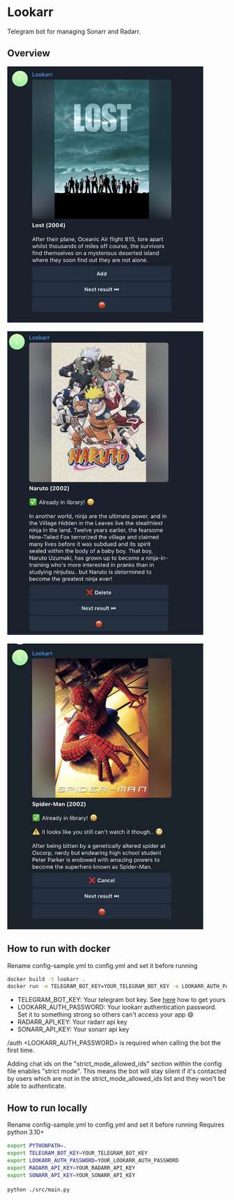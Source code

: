 # Lookarr
Telegram bot for managing Sonarr and Radarr.

## Overview
<div>
    <img src="./imgs/banner_add.jpg" width="450" height="588">
<div>
</br>
<div>
    <img src="./imgs/banner_in_library.jpg" width="450" height="697">
<div>
</br>
<div>
    <img src="./imgs/banner_not_ready.jpg" width="450" height="656">
<div>

## How to run with docker
Rename config-sample.yml to config.yml and set it before running

```bash
docker build -t lookarr .
docker run -e TELEGRAM_BOT_KEY=YOUR_TELEGRAM_BOT_KEY -e LOOKARR_AUTH_PASSWORD=YOUR_LOOKARR_AUTH_PASSWORD -e RADARR_API_KEY=YOUR_RADARR_API_KEY -e SONARR_API_KEY=YOUR_SONARR_API_KEY -v $(pwd)/user_config/:/app/user_config --name lookarr -d lookarr
```

- TELEGRAM_BOT_KEY: Your telegram bot key. See [here](https://core.telegram.org/bots/tutorial) how to get yours
- LOOKARR_AUTH_PASSWORD: Your lookarr authentication password. Set it to something strong so others can't access your app 😄
- RADARR_API_KEY: Your radarr api key
- SONARR_API_KEY: Your sonarr api key 

/auth <LOOKARR_AUTH_PASSWORD> is required when calling the bot the first time.

Adding chat ids on the "strict_mode_allowed_ids" section within the config file enables "strict mode". This means the bot will stay silent if it's contacted by users which are not in the strict_mode_allowed_ids list and they won't be able to authenticate.

## How to run locally
Rename config-sample.yml to config.yml and set it before running
Requires python 3.10+

```bash
export PYTHONPATH=.
export TELEGRAM_BOT_KEY=YOUR_TELEGRAM_BOT_KEY 
export LOOKARR_AUTH_PASSWORD=YOUR_LOOKARR_AUTH_PASSWORD 
export RADARR_API_KEY=YOUR_RADARR_API_KEY 
export SONARR_API_KEY=YOUR_SONARR_API_KEY

python ./src/main.py
```
